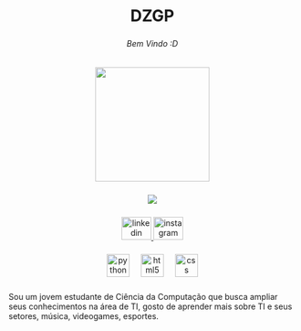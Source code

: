 <h1 align="center">DZGP</h1>

###

<h6 align="center">Bem Vindo :D</h6>

###

<div align="center">
  <img height="200" src="https://media4.giphy.com/media/v1.Y2lkPTc5MGI3NjExcGQ1YzluZTZ2Z2NibjN3ang1c2NuNWg0dnNmaTE3Yno5aWFpcHIzdyZlcD12MV9pbnRlcm5hbF9naWZfYnlfaWQmY3Q9Zw/ckEITPs7CjKDXgS9Ky/giphy.gif"  />
</div>

###

<div align="center">
  <img src="https://visitor-badge.laobi.icu/badge?page_id=DZGP.DZGP&right_color=yellowgreen"  />
</div>

###

<div align="center">
  <a href="www.linkedin.com/in/denzel-zampieri" target="_blank">
    <img src="https://raw.githubusercontent.com/maurodesouza/profile-readme-generator/master/src/assets/icons/social/linkedin/default.svg" width="52" height="40" alt="linkedin logo"  />
  </a>
  <a href="https://www.instagram.com/d.z.g.p/" target="_blank">
    <img src="https://raw.githubusercontent.com/maurodesouza/profile-readme-generator/master/src/assets/icons/social/instagram/default.svg" width="52" height="40" alt="instagram logo"  />
  </a>
</div>

###

<div align="center">
  <img src="https://cdn.jsdelivr.net/gh/devicons/devicon/icons/python/python-original.svg" height="40" alt="python logo"  />
  <img width="12" />
  <img src="https://cdn.jsdelivr.net/gh/devicons/devicon/icons/html5/html5-original.svg" height="40" alt="html5 logo"  />
  <img width="12" />
  <img src="https://cdn.jsdelivr.net/gh/devicons/devicon/icons/css3/css3-original.svg" height="40" alt="css logo"  />
</div>

###

<p align="left">Sou um jovem estudante de Ciência da Computação que busca ampliar seus conhecimentos na área de TI, gosto de aprender mais sobre TI e seus setores, música, videogames, esportes.</p>

###
